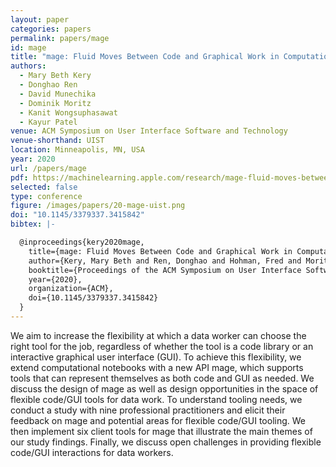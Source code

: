 ```yaml
---
layout: paper
categories: papers
permalink: papers/mage
id: mage
title: "mage: Fluid Moves Between Code and Graphical Work in Computational Notebooks"
authors: 
  - Mary Beth Kery
  - Donghao Ren
  - David Munechika
  - Dominik Moritz
  - Kanit Wongsuphasawat
  - Kayur Patel
venue: ACM Symposium on User Interface Software and Technology
venue-shorthand: UIST
location: Minneapolis, MN, USA
year: 2020
url: /papers/mage
pdf: https://machinelearning.apple.com/research/mage-fluid-moves-between-code
selected: false
type: conference
figure: /images/papers/20-mage-uist.png
doi: "10.1145/3379337.3415842"
bibtex: |-

  @inproceedings{kery2020mage,
    title={mage: Fluid Moves Between Code and Graphical Work in Computational Notebooks},
    author={Kery, Mary Beth and Ren, Donghao and Hohman, Fred and Moritz, Dominik and Wongsuphasawat, Kanit and Patel, Kayur},
    booktitle={Proceedings of the ACM Symposium on User Interface Software and Technology},
    year={2020},
    organization={ACM},
    doi={10.1145/3379337.3415842}
  }
---
```


We aim to increase the flexibility at which a data worker can choose the right tool for the job, regardless of whether the tool is a code library or an interactive graphical user interface (GUI).
To achieve this flexibility, we extend computational notebooks with a new API mage, which supports tools that can represent themselves as both code and GUI as needed.
We discuss the design of mage as well as design opportunities in the space of flexible code/GUI tools for data work.
To understand tooling needs, we conduct a study with nine professional practitioners and elicit their feedback on mage and potential areas for flexible code/GUI tooling.
We then implement six client tools for mage that illustrate the main themes of our study findings.
Finally, we discuss open challenges in providing flexible code/GUI interactions for data workers.